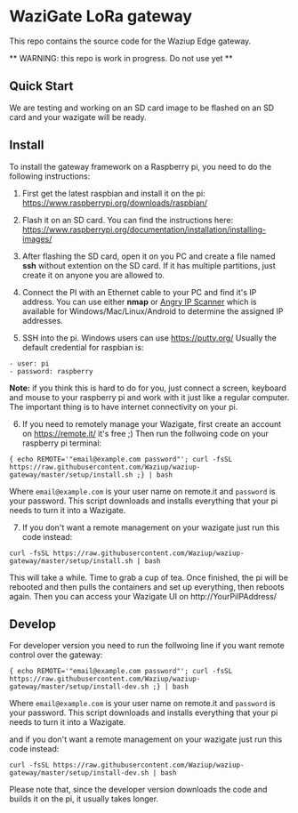 WaziGate LoRa gateway
=====================

This repo contains the source code for the Waziup Edge gateway.

** WARNING: this repo is work in progress. Do not use yet **

Quick Start
-----------

We are testing and working on an SD card image to be flashed on an SD card and your wazigate will be ready.


Install
-------

To install the gateway framework on a Raspberry pi, you need to do the following instructions:

1. First get the latest raspbian and install it on the pi: https://www.raspberrypi.org/downloads/raspbian/

2. Flash it on an SD card. You can find the instructions here: https://www.raspberrypi.org/documentation/installation/installing-images/

3. After flashing the SD card, open it on you PC and create a file named **ssh** without extention on the SD card. If it has multiple partitions, just create it on anyone you are allowed to.

4. Connect the PI with an Ethernet cable to your PC and find it's IP address. You can use either **nmap** or [Angry IP Scanner](http://angryip.org/) which is available for Windows/Mac/Linux/Android to determine the assigned IP addresses.

5. SSH into the pi. Windows users can use https://putty.org/
Usually the default credential for raspbian is:

```
- user: pi
- password: raspberry
```
**Note:** if you think this is hard to do for you, just connect a screen, keyboard and mouse to your raspberry pi and work with it just like a regular computer. The important thing is to have internet connectivity on your pi.

6. If you need to remotely manage your Wazigate, first create an account on https://remote.it/ it's free ;)
Then run the follwoing code on your raspberry pi terminal:

```
{ echo REMOTE='"email@example.com password"'; curl -fsSL https://raw.githubusercontent.com/Waziup/waziup-gateway/master/setup/install.sh ;} | bash
```
Where `email@example.com` is your user name on remote.it and `password` is your password. This script downloads and installs everything that your pi needs to turn it into a Wazigate.

7. If you don't want a remote management on your wazigate just run this code instead:

```
curl -fsSL https://raw.githubusercontent.com/Waziup/waziup-gateway/master/setup/install.sh | bash
```

This will take a while. Time to grab a cup of tea.
Once finished, the pi will be rebooted and then pulls the containers and set up everything, then reboots again.
Then you can access your Wazigate UI on http://YourPiIPAddress/

Develop
-------
For developer version you need to run the follwoing line if you want remote control over the gateway:

```
{ echo REMOTE='"email@example.com password"'; curl -fsSL https://raw.githubusercontent.com/Waziup/waziup-gateway/master/setup/install-dev.sh ;} | bash
```
Where `email@example.com` is your user name on remote.it and `password` is your password. This script downloads and installs everything that your pi needs to turn it into a Wazigate.

and if you don't want a remote management on your wazigate just run this code instead:

```
curl -fsSL https://raw.githubusercontent.com/Waziup/waziup-gateway/master/setup/install-dev.sh | bash
```

Please note that, since the developer version downloads the code and builds it on the pi, it usually takes longer.
